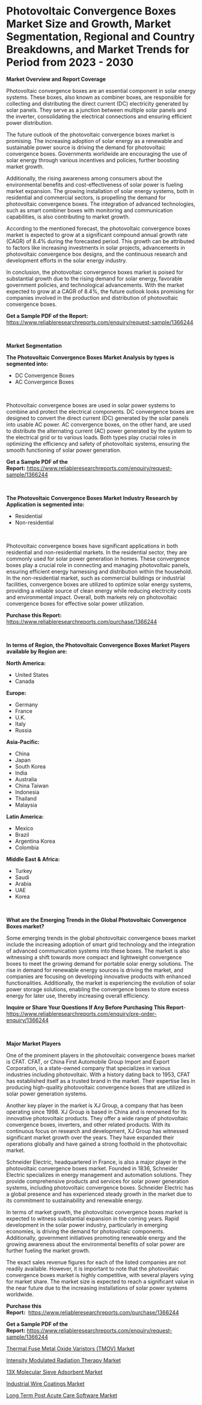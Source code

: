 <p><h1>Photovoltaic Convergence Boxes Market Size and Growth, Market Segmentation, Regional and Country Breakdowns, and Market Trends for Period from 2023 -  2030</h1></p><p><strong>Market Overview and Report Coverage</strong></p>
<p><p>Photovoltaic convergence boxes are an essential component in solar energy systems. These boxes, also known as combiner boxes, are responsible for collecting and distributing the direct current (DC) electricity generated by solar panels. They serve as a junction between multiple solar panels and the inverter, consolidating the electrical connections and ensuring efficient power distribution.</p><p>The future outlook of the photovoltaic convergence boxes market is promising. The increasing adoption of solar energy as a renewable and sustainable power source is driving the demand for photovoltaic convergence boxes. Governments worldwide are encouraging the use of solar energy through various incentives and policies, further boosting market growth.</p><p>Additionally, the rising awareness among consumers about the environmental benefits and cost-effectiveness of solar power is fueling market expansion. The growing installation of solar energy systems, both in residential and commercial sectors, is propelling the demand for photovoltaic convergence boxes. The integration of advanced technologies, such as smart combiner boxes with monitoring and communication capabilities, is also contributing to market growth.</p><p>According to the mentioned forecast, the photovoltaic convergence boxes market is expected to grow at a significant compound annual growth rate (CAGR) of 8.4% during the forecasted period. This growth can be attributed to factors like increasing investments in solar projects, advancements in photovoltaic convergence box designs, and the continuous research and development efforts in the solar energy industry.</p><p>In conclusion, the photovoltaic convergence boxes market is poised for substantial growth due to the rising demand for solar energy, favorable government policies, and technological advancements. With the market expected to grow at a CAGR of 8.4%, the future outlook looks promising for companies involved in the production and distribution of photovoltaic convergence boxes.</p></p>
<p><strong>Get a Sample PDF of the Report:</strong> <a href="https://www.reliableresearchreports.com/enquiry/request-sample/1366244">https://www.reliableresearchreports.com/enquiry/request-sample/1366244</a></p>
<p>&nbsp;</p>
<p><strong>Market Segmentation</strong></p>
<p><strong>The Photovoltaic Convergence Boxes Market Analysis by types is segmented into:</strong></p>
<p><ul><li>DC Convergence Boxes</li><li>AC Convergence Boxes</li></ul></p>
<p>&nbsp;</p>
<p><p>Photovoltaic convergence boxes are used in solar power systems to combine and protect the electrical components. DC convergence boxes are designed to convert the direct current (DC) generated by the solar panels into usable AC power. AC convergence boxes, on the other hand, are used to distribute the alternating current (AC) power generated by the system to the electrical grid or to various loads. Both types play crucial roles in optimizing the efficiency and safety of photovoltaic systems, ensuring the smooth functioning of solar power generation.</p></p>
<p><strong>Get a Sample PDF of the Report:</strong>&nbsp;<a href="https://www.reliableresearchreports.com/enquiry/request-sample/1366244">https://www.reliableresearchreports.com/enquiry/request-sample/1366244</a></p>
<p>&nbsp;</p>
<p><strong>The Photovoltaic Convergence Boxes Market Industry Research by Application is segmented into:</strong></p>
<p><ul><li>Residential</li><li>Non-residential</li></ul></p>
<p>&nbsp;</p>
<p><p>Photovoltaic convergence boxes have significant applications in both residential and non-residential markets. In the residential sector, they are commonly used for solar power generation in homes. These convergence boxes play a crucial role in connecting and managing photovoltaic panels, ensuring efficient energy harnessing and distribution within the household. In the non-residential market, such as commercial buildings or industrial facilities, convergence boxes are utilized to optimize solar energy systems, providing a reliable source of clean energy while reducing electricity costs and environmental impact. Overall, both markets rely on photovoltaic convergence boxes for effective solar power utilization.</p></p>
<p><strong>Purchase this Report:</strong>&nbsp; <a href="https://www.reliableresearchreports.com/purchase/1366244">https://www.reliableresearchreports.com/purchase/1366244</a></p>
<p>&nbsp;</p>
<p><strong>In terms of Region, the Photovoltaic Convergence Boxes Market Players available by Region are:</strong></p>
<p>
    <p> <strong> North America: </strong>
        <ul>
            <li>United States</li>
            <li>Canada</li>
        </ul>
        </p> 
    <p> <strong> Europe: </strong>
        <ul>
            <li>Germany</li>
            <li>France</li>
            <li>U.K.</li>
            <li>Italy</li>
            <li>Russia</li>
        </ul>
        </p> 
    <p> <strong> Asia-Pacific: </strong>
        <ul>
            <li>China</li>
            <li>Japan</li>
            <li>South Korea</li>
            <li>India</li>
            <li>Australia</li>
            <li>China Taiwan</li>
            <li>Indonesia</li>
            <li>Thailand</li>
            <li>Malaysia</li>
        </ul>
        </p> 
    <p> <strong> Latin America: </strong>
        <ul>
            <li>Mexico</li>
            <li>Brazil</li>
            <li>Argentina Korea</li>
            <li>Colombia</li>
        </ul>
        </p> 
    <p> <strong> Middle East & Africa: </strong>
        <ul>
            <li>Turkey</li>
            <li>Saudi</li>
            <li>Arabia</li>
            <li>UAE</li>
            <li>Korea</li>
        </ul>
    </p>
    </p>
<p>&nbsp;</p>
<p><strong>What are the Emerging Trends in the Global Photovoltaic Convergence Boxes market?</strong></p>
<p><p>Some emerging trends in the global photovoltaic convergence boxes market include the increasing adoption of smart grid technology and the integration of advanced communication systems into these boxes. The market is also witnessing a shift towards more compact and lightweight convergence boxes to meet the growing demand for portable solar energy solutions. The rise in demand for renewable energy sources is driving the market, and companies are focusing on developing innovative products with enhanced functionalities. Additionally, the market is experiencing the evolution of solar power storage solutions, enabling the convergence boxes to store excess energy for later use, thereby increasing overall efficiency.</p></p>
<p><strong>Inquire or Share Your Questions If Any Before Purchasing This Report</strong>- <a href="https://www.reliableresearchreports.com/enquiry/pre-order-enquiry/1366244">https://www.reliableresearchreports.com/enquiry/pre-order-enquiry/1366244</a></p>
<p>&nbsp;</p>
<p><strong>Major Market Players</strong></p>
<p><p>One of the prominent players in the photovoltaic convergence boxes market is CFAT. CFAT, or China First Automobile Group Import and Export Corporation, is a state-owned company that specializes in various industries including photovoltaic. With a history dating back to 1953, CFAT has established itself as a trusted brand in the market. Their expertise lies in producing high-quality photovoltaic convergence boxes that are utilized in solar power generation systems.</p><p>Another key player in the market is XJ Group, a company that has been operating since 1998. XJ Group is based in China and is renowned for its innovative photovoltaic products. They offer a wide range of photovoltaic convergence boxes, inverters, and other related products. With its continuous focus on research and development, XJ Group has witnessed significant market growth over the years. They have expanded their operations globally and have gained a strong foothold in the photovoltaic market.</p><p>Schneider Electric, headquartered in France, is also a major player in the photovoltaic convergence boxes market. Founded in 1836, Schneider Electric specializes in energy management and automation solutions. They provide comprehensive products and services for solar power generation systems, including photovoltaic convergence boxes. Schneider Electric has a global presence and has experienced steady growth in the market due to its commitment to sustainability and renewable energy.</p><p>In terms of market growth, the photovoltaic convergence boxes market is expected to witness substantial expansion in the coming years. Rapid development in the solar power industry, particularly in emerging economies, is driving the demand for photovoltaic components. Additionally, government initiatives promoting renewable energy and the growing awareness about the environmental benefits of solar power are further fueling the market growth.</p><p>The exact sales revenue figures for each of the listed companies are not readily available. However, it is important to note that the photovoltaic convergence boxes market is highly competitive, with several players vying for market share. The market size is expected to reach a significant value in the near future due to the increasing installations of solar power systems worldwide.</p></p>
<p><strong>Purchase this Report:</strong>&nbsp;&nbsp;<a href="https://www.reliableresearchreports.com/purchase/1366244">https://www.reliableresearchreports.com/purchase/1366244</a></p>
<p></p>
<p><strong>Get a Sample PDF of the Report:</strong>&nbsp;<a href="https://www.reliableresearchreports.com/enquiry/request-sample/1366244">https://www.reliableresearchreports.com/enquiry/request-sample/1366244</a></p>
<p><p><a href="https://www.linkedin.com/pulse/thermal-fuse-metal-oxide-varistors-tmov-market-size-share-9mzte/">Thermal Fuse Metal Oxide Varistors (TMOV) Market</a></p><p><a href="https://medium.com/@angelageorge32/intensity-modulated-radiation-therapy-market-size-cagr-trends-2024-2030-7532986ef1fa">Intensity Modulated Radiation Therapy Market</a></p><p><a href="https://www.linkedin.com/pulse/13x-molecular-sieve-adsorbent-market-share-amp-new-qqdif/">13X Molecular Sieve Adsorbent Market</a></p><p><a href="https://www.linkedin.com/pulse/industrial-wire-coatings-market-size-growth-forecast-rxo3e/">Industrial Wire Coatings Market</a></p><p><a href="https://medium.com/@patriciaday39/long-term-post-acute-care-software-market-size-cagr-trends-2024-2030-936533341d19">Long Term Post Acute Care Software Market</a></p></p>